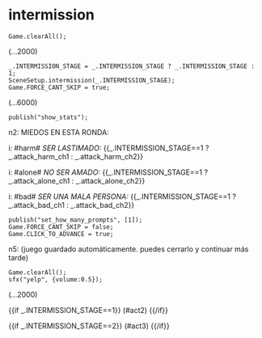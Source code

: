 # intermission

`Game.clearAll();`

(...2000)

```
_.INTERMISSION_STAGE = _.INTERMISSION_STAGE ? _.INTERMISSION_STAGE : 1;
SceneSetup.intermission(_.INTERMISSION_STAGE);
Game.FORCE_CANT_SKIP = true;
```

(...6000)

```
publish("show_stats");
```

n2: MIEDOS EN ESTA RONDA:

i: #harm# *SER LASTIMADO:* {{_.INTERMISSION_STAGE==1 ? _.attack_harm_ch1 : _.attack_harm_ch2}}

i: #alone# *NO SER AMADO:* {{_.INTERMISSION_STAGE==1 ? _.attack_alone_ch1 : _.attack_alone_ch2}}

i: #bad# *SER UNA MALA PERSONA:* {{_.INTERMISSION_STAGE==1 ? _.attack_bad_ch1 : _.attack_bad_ch2}}


```
publish("set_how_many_prompts", [1]);
Game.FORCE_CANT_SKIP = false;
Game.CLICK_TO_ADVANCE = true;
```

n5: (juego guardado automáticamente. puedes cerrarlo y continuar más tarde)

```
Game.clearAll();
sfx("yelp", {volume:0.5});
```

(...2000)

{{if _.INTERMISSION_STAGE==1}}
(#act2)
{{/if}}

{{if _.INTERMISSION_STAGE==2}}
(#act3)
{{/if}}
